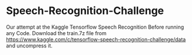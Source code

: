 # Speech-Recognition-Challenge
Our attempt at the Kaggle Tensorflow Speech Recognition
Before running any Code. Download the train.7z file from https://www.kaggle.com/c/tensorflow-speech-recognition-challenge/data and uncompress it.
